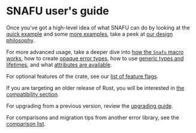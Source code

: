 # SNAFU user's guide

Once you've got a high-level idea of what SNAFU can do by looking at
the [quick example](crate) and some [more examples](guide::examples),
take a peek at [our design philosophy](guide::philosophy).

For more advanced usage, take a deeper dive into [how the `Snafu`
macro works](guide::the_macro), how to create [opaque error
types](guide::opaque), how to use [generic types and
lifetimes](guide::generics), and what [attributes are
available](guide::attributes).

For optional features of the crate, see our [list of feature
flags](guide::feature_flags).

If you are targeting an older release of Rust, you will be
interested in [the compatibility section](guide::compatibility).

For upgrading from a previous version, review the [upgrading
guide](guide::upgrading).

For comparisons and migration tips from another error library,
see the [comparison list](guide::comparison).
